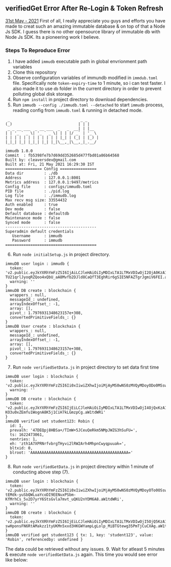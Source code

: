 ## verifiedGet Error After Re-Login & Token Refresh

<u>31st May - 2021</u>
First of all, I really appreciate you guys and efforts you have made to creat such an amazing immutable database & on top of that a Node Js SDK. I guess there is no other opensource library of immutable db with Node Js SDK. Its a pioneering work I believe.



### Steps To Reproduce Error

1. I have added  `immudb`  executable path in global envrionment path variables
2. Clone this repository
3. Observe configuration variables of immundb modified in `immdub.toml` file. Specifically note `token-expiry-time` to 1 minute, so i can test faster. I also made it to use `db` folder in the current directory in order to prevent polluting global disk storage.
4. Run `npm install` in project directory to download dependencies.
5. Run `immudb --config ./immudb.toml --detached` to start `immudb` process, reading config from `immudb.toml` & running in detached mode.
```shell
 _                               _ _     
(_)                             | | |    
 _ _ __ ___  _ __ ___  _   _  __| | |__  
| | '_ ` _ \| '_ ` _ \| | | |/ _` | '_ \ 
| | | | | | | | | | | | |_| | (_| | |_) |
|_|_| |_| |_|_| |_| |_|\__,_|\__,_|_.__/ 

immudb 1.0.0
Commit  : fb5398fe7b7d69dd352685d477fbd01a86b64568
Built by: cleaversdev@gmail.com
Built at: Fri, 21 May 2021 16:29:30 IST
================ Config ================
Data dir         : ./db
Address          : 127.0.0.1:8001
Metrics address  : 127.0.0.1:9497/metrics
Config file      : configs/immudb.toml
PID file         : ./pid.log
Log file         : ./immudb.log
Max recv msg size: 33554432
Auth enabled     : true
Dev mode         : false
Default database : defaultdb
Maintenance mode : false
Synced mode      : false
----------------------------------------
Superadmin default credentials
   Username      : immudb
   Password      : immudb
========================================
```
6. Run `node initialSetup.js` in project directory.
```shell
immuDB user login : immudb {
  token: 'v2.public.eyJkYXRhYmFzZSI6IjAiLCJleHAiOiIyMDIxLTA1LTMxVDIwOjI2OjA0KzA1OjMwIiwic3ViIjoiaW1tdWRiIn1w66ur0mPlTBZZAh-TU21qrlJyoqRZQoo4xQbU_aA8Mvfb2DJld8CaQfT3EghRir6gSIE5NFAZTgrJgmiV6FEI.aW1tdWRi',
  warning: ''
}
immuDB DB create : blockchain {
  wrappers_: null,
  messageId_: undefined,
  arrayIndexOffset_: -1,
  array: [],
  pivot_: 1.7976931348623157e+308,
  convertedPrimitiveFields_: {}
}
immuDB User create : blockchain {
  wrappers_: null,
  messageId_: undefined,
  arrayIndexOffset_: -1,
  array: [],
  pivot_: 1.7976931348623157e+308,
  convertedPrimitiveFields_: {}
}
```
7. Run `node verifiedSetData.js` in project directory to set data first time
```shell
immuDB user login : blockchain {
  token: 'v2.public.eyJkYXRhYmFzZSI6Ii0xIiwiZXhwIjoiMjAyMS0wNS0zMVQyMDoyODo0MSswNTozMCIsInN1YiI6ImJsb2NrY2hhaW4ifVn4993REDQPRgWZcAKgSe_cYKdFZwZXBM6sex9Y5vPMIGvmWt1kEHH5nM47C2X7J_paffm92UWkexg0g_fAaw8.aW1tdWRi',
  warning: ''
}
immuDB DB create : blockchain {
  token: 'v2.public.eyJkYXRhYmFzZSI6IjEiLCJleHAiOiIyMDIxLTA1LTMxVDIwOjI4OjQxKzA1OjMwIiwic3ViIjoiYmxvY2tjaGFpbiJ9RG8xWRadI8j7WARjVoDlnbp6Z5_uo4u52OGxZJRe70_318hObpO-KO3u0xZEmfu1WognA8K5j1CiH7kLGmzpCg.aW1tdWRi'
}
immuDB verified set student123: Robin {
  id: 1,
  prevalh: '47DEQpj8HBSa+/TImW+5JCeuQeRkm5NMpJWZG3hSuFU=',
  ts: 1622473061,
  nentries: 1,
  eh: 'zth1A7XPRNrfvbrgTHyvi2lRW2Arh4MhpnCwyqpuuak=',
  bltxid: 0,
  blroot: 'AAAAAAAAAAAAAAAAAAAAAAAAAAAAAAAAAAAAAAAAAAA='
}
```
8. Run `node verifiedGetData.js` in project directory within 1 minute of conducting above step (7).
```shell
immuDB user login : blockchain {
  token: 'v2.public.eyJkYXRhYmFzZSI6Ii0xIiwiZXhwIjoiMjAyMS0wNS0zMVQyMDoyOTo0OSswNTozMCIsInN1YiI6ImJsb2NrY2hhaW4ifTS0sRYw6NB98Y-tEMdk-yuSbQWLuaYcoDI9EENuxPSbm-KfMrhCs_5v2D7yrY6StsGvla7mvt_uQKU2nYDM6A8.aW1tdWRi',
  warning: ''
}
immuDB DB create : blockchain {
  token: 'v2.public.eyJkYXRhYmFzZSI6IjEiLCJleHAiOiIyMDIxLTA1LTMxVDIwOjI5OjQ5KzA1OjMwIiwic3ViIjoiYmxvY2tjaGFpbiJ9dDG_cR2EwwgJb8Xqa3z-swHponsFN6RtAMakzz1tyUKMn5xxd3HKGWYampLgLolp_MiBTGtewg35PmTjCuCXAg.aW1tdWRi'
}
immuDB verified get student123 { tx: 1, key: 'student123', value: 'Robin', referencedby: undefined }
```
The data could be retrieved without any issues.
9. Wait for atleast 5 minutes & execute `node verifiedGetData.js` again. This time you would see error like below:
```shell

```